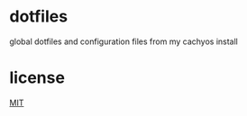 # dotfiles

global dotfiles and configuration files from my cachyos install

# license

[MIT](LICENSE)
